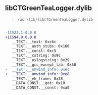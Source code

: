 ## libCTGreenTeaLogger.dylib

> `/usr/lib/libCTGreenTeaLogger.dylib`

```diff

-11523.1.0.0.0
+11594.0.0.0.0
   __TEXT.__text: 0xc6c
   __TEXT.__auth_stubs: 0x160
   __TEXT.__const: 0xc5
   __TEXT.__cstring: 0x9c
   __TEXT.__oslogstring: 0x29
   __TEXT.__gcc_except_tab: 0x50
-  __TEXT.__unwind_info: 0xec
+  __TEXT.__unwind_info: 0xe8
   __TEXT.__eh_frame: 0x38
   __DATA_CONST.__got: 0x10
   __DATA_CONST.__const: 0xa0

```

